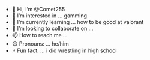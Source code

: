 - 👋 Hi, I’m @Comet255
- 👀 I’m interested in ... gamming 
- 🌱 I’m currently learning ... how to be good at valorant 
- 💞️ I’m looking to collaborate on ...
- 📫 How to reach me ...
- 😄 Pronouns: ... he/him
- ⚡ Fun fact: ... i did wrestling in high school

<!---
Comet255/Comet255 is a ✨ special ✨ repository because its `README.md` (this file) appears on your GitHub profile.
You can click the Preview link to take a look at your changes.
--->
